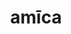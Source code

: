---
title: amīca
meaning: friend
ch: [two, 7r]
pos: noun
stem: amīc
genend: ae
abbgender: f.
abbgender2: fem.
gender: feminine
declension: first
derivative: amicable
laudio: ../assets/audio/amica-laudio.mp3
six: y
---